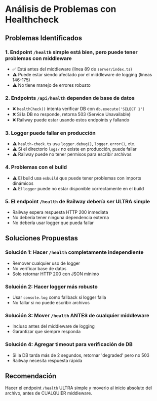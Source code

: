 # Análisis de Problemas con Healthcheck

## Problemas Identificados

### 1. **Endpoint `/health` simple está bien, pero puede tener problemas con middleware**
   - ✅ Está antes del middleware (línea 89 de `server/index.ts`)
   - ⚠️ Puede estar siendo afectado por el middleware de logging (líneas 146-175)
   - ⚠️ No tiene manejo de errores robusto

### 2. **Endpoints `/api/health` dependen de base de datos**
   - ❌ `healthCheck()` intenta verificar DB con `db.execute('SELECT 1')`
   - ❌ Si la DB no responde, retorna 503 (Service Unavailable)
   - ❌ Railway puede estar usando estos endpoints y fallando

### 3. **Logger puede fallar en producción**
   - ⚠️ `health-check.ts` usa `logger.debug()`, `logger.error()`, etc.
   - ⚠️ Si el directorio `logs/` no existe en producción, puede fallar
   - ⚠️ Railway puede no tener permisos para escribir archivos

### 4. **Problemas con el build**
   - ⚠️ El build usa `esbuild` que puede tener problemas con imports dinámicos
   - ⚠️ El `logger` puede no estar disponible correctamente en el build

### 5. **El endpoint `/health` de Railway debería ser ULTRA simple**
   - Railway espera respuesta HTTP 200 inmediata
   - No debería tener ninguna dependencia externa
   - No debería usar logger que pueda fallar

## Soluciones Propuestas

### Solución 1: Hacer `/health` completamente independiente
   - Remover cualquier uso de logger
   - No verificar base de datos
   - Solo retornar HTTP 200 con JSON mínimo

### Solución 2: Hacer logger más robusto
   - Usar `console.log` como fallback si logger falla
   - No fallar si no puede escribir archivos

### Solución 3: Mover `/health` ANTES de cualquier middleware
   - Incluso antes del middleware de logging
   - Garantizar que siempre responda

### Solución 4: Agregar timeout para verificación de DB
   - Si la DB tarda más de 2 segundos, retornar 'degraded' pero no 503
   - Railway necesita respuesta rápida

## Recomendación

Hacer el endpoint `/health` ULTRA simple y moverlo al inicio absoluto del archivo, antes de CUALQUIER middleware.





